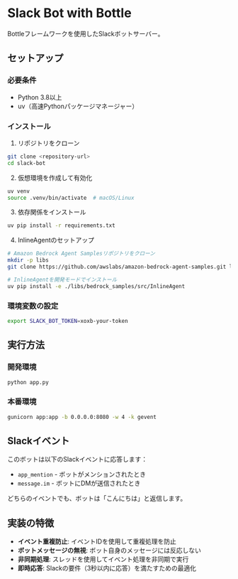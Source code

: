 # Slack Bot with Bottle

Bottleフレームワークを使用したSlackボットサーバー。

## セットアップ

### 必要条件
- Python 3.8以上
- uv（高速Pythonパッケージマネージャー）

### インストール

1. リポジトリをクローン
```bash
git clone <repository-url>
cd slack-bot
```

2. 仮想環境を作成して有効化
```bash
uv venv
source .venv/bin/activate  # macOS/Linux
```

3. 依存関係をインストール
```bash
uv pip install -r requirements.txt
```

4. InlineAgentのセットアップ
```bash
# Amazon Bedrock Agent Samplesリポジトリをクローン
mkdir -p libs
git clone https://github.com/awslabs/amazon-bedrock-agent-samples.git libs/bedrock_samples

# InlineAgentを開発モードでインストール
uv pip install -e ./libs/bedrock_samples/src/InlineAgent
```

### 環境変数の設定

```bash
export SLACK_BOT_TOKEN=xoxb-your-token
```

## 実行方法

### 開発環境
```bash
python app.py
```

### 本番環境
```bash
gunicorn app:app -b 0.0.0.0:8080 -w 4 -k gevent
```

## Slackイベント

このボットは以下のSlackイベントに応答します：

- `app_mention` - ボットがメンションされたとき
- `message.im` - ボットにDMが送信されたとき

どちらのイベントでも、ボットは「こんにちは」と返信します。

## 実装の特徴

- **イベント重複防止**: イベントIDを使用して重複処理を防止
- **ボットメッセージの無視**: ボット自身のメッセージには反応しない
- **非同期処理**: スレッドを使用してイベント処理を非同期で実行
- **即時応答**: Slackの要件（3秒以内に応答）を満たすための最適化
